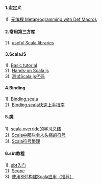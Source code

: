 #### 1.宏定义
1). [元编程 Metaprogramming with Def Macros](http://www.cnblogs.com/tiger-xc/p/6112143.html)  
#### 2.常用第三方库
2). [useful Scala libraries](https://github.com/lauris/awesome-scala#reactive-web-frameworks)  
#### 3.ScalaJS
1). [Basic tutorial](http://www.scala-js.org/tutorial/basic/)  
2). [Hands-on Scala.js](http://www.lihaoyi.com/hands-on-scala-js/#IntrotoScala.js)  
3). [测试Scala.js代码](http://www.scala-js.org/libraries/testing.html)  
#### 4.Binding
1). [Binding.scala](https://github.com/ThoughtWorksInc/Binding.scala)  
2). [Binding.scala快速上手指南](https://github.com/ThoughtWorksInc/Binding.scala/wiki/Binding.scala%E5%BF%AB%E9%80%9F%E4%B8%8A%E6%89%8B%E6%8C%87%E5%8D%97)  
#### 5.类
1). [scala override的学习总结](https://my.oschina.net/aiguozhe/blog/39934)  
2). [Scala中那些令人头痛的符号](http://blog.csdn.net/bobozhengsir/article/details/13023023)  
3). [Scala符号整理](http://www.jianshu.com/p/87133158d60a)  
#### 6.sbt教程
1). [sbt入门](http://www.scala-sbt.org/0.13/docs/zh-cn/)  
2). [Scope](http://www.scala-sbt.org/0.13/docs/zh-cn/Scopes.html)  
3). [使用SBT构建Scala应用（推荐）](https://github.com/CSUG/real_world_scala/blob/master/02_sbt.markdown)  